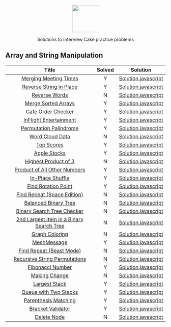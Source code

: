 <p align="center">
    <a href="https://www.interviewcake.com/">
        <img height=85 src="https://statushero.com/blog/assets/images/posts/interview-cake.jpg">
    </a>
    <p align="center">Solutions to Interview Cake practice problems</p>
</p>


## Array and String Manipulation

| Title | Solved | Solution |
| :---: | :------: | :------: |
| [Merging Meeting Times](https://www.interviewcake.com/question/javascript/merging-ranges?course=fc1&section=array-and-string-manipulation) | Y | [Solution.javascript](https://github.com/wmemorgan/Interview_Cake/blob/master/mergingMeetingTimes.js) |
| [Reverse String in Place](https://www.interviewcake.com/question/javascript/reverse-string-in-place?course=fc1&section=array-and-string-manipulation) | Y | [Solution.javascript](https://github.com/wmemorgan/Interview_Cake/blob/master/reverseStringInPlace.js) |
| [Reverse Words](https://www.interviewcake.com/question/javascript/reverse-words?course=fc1&section=array-and-string-manipulation) | N | [Solution.javascript](https://github.com/wmemorgan/Interview_Cake/blob/master/reverseWords.js) |
| [Merge Sorted Arrays](https://www.interviewcake.com/question/javascript/merge-sorted-arrays?course=fc1&section=array-and-string-manipulation) | Y | [Solution.javascript](https://github.com/wmemorgan/Interview_Cake/blob/master/mergeSortedArrays.js) |
| [Cafe Order Checker](https://www.interviewcake.com/question/javascript/cafe-order-checker?course=fc1&section=array-and-string-manipulation) | Y | [Solution.javascript](https://github.com/wmemorgan/Interview_Cake/blob/master/cafeOrderChecker.js) |
| [InFlight Entertainment](https://www.interviewcake.com/question/javascript/inflight-entertainment?course=fc1&section=hashing-and-hash-tables) | Y | [Solution.javascript](https://github.com/wmemorgan/Interview_Cake/blob/master/inFlightEntertainment.js) |
| [Permutation Palindrome](https://www.interviewcake.com/question/javascript/permutation-palindrome?course=fc1&section=hashing-and-hash-tables) | Y | [Solution.javascript](https://github.com/wmemorgan/Interview_Cake/blob/master/permutationPalindrome.js) |
| [Word Cloud Data](https://www.interviewcake.com/question/javascript/word-cloud?course=fc1&section=hashing-and-hash-tables) | N | [Solution.javascript](https://github.com/wmemorgan/Interview_Cake/blob/master/wordCloudData.js) |
| [Top Scores](https://www.interviewcake.com/question/javascript/top-scores?course=fc1&section=hashing-and-hash-tables) | Y | [Solution.javascript](https://github.com/wmemorgan/Interview_Cake/blob/master/topScores.js) |
| [Apple Stocks](https://www.interviewcake.com/question/javascript/stock-price?course=fc1&section=greedy) | Y | [Solution.javascript](https://github.com/wmemorgan/Interview_Cake/blob/master/appleStocks.js) |
| [Highest Product of 3](https://www.interviewcake.com/question/javascript/highest-product-of-3?course=fc1&section=greedy) | N | [Solution.javascript](https://github.com/wmemorgan/Interview_Cake/blob/master/highestProductOf3.js) |
| [Product of All Other Numbers](https://www.interviewcake.com/question/javascript/product-of-other-numbers?course=fc1&section=greedy) | Y | [Solution.javascript](https://github.com/wmemorgan/Interview_Cake/blob/master/productOfAllOtherNums.js) |
| [In-Place Shuffle](https://www.interviewcake.com/question/javascript/shuffle?course=fc1&section=greedy) | Y | [Solution.javascript](https://github.com/wmemorgan/Interview_Cake/blob/master/inPlaceShuffle.js) |
| [Find Rotation Point](https://www.interviewcake.com/question/javascript/find-rotation-point?course=fc1&section=sorting-searching-logarithms) | Y | [Solution.javascript](https://github.com/wmemorgan/Interview_Cake/blob/master/findRotationPoint.js) |
| [Find Repeat (Space Edition)](https://www.interviewcake.com/question/javascript/find-duplicate-optimize-for-space?course=fc1&section=sorting-searching-logarithms) | N | [Solution.javascript](https://github.com/wmemorgan/Interview_Cake/blob/master/findRepeatSpaceEdition.js) |
| [Balanced Binary Tree](https://www.interviewcake.com/question/javascript/balanced-binary-tree?course=fc1&section=trees-graphs) | N | [Solution.javascript](https://github.com/wmemorgan/Interview_Cake/blob/master/balancedBinaryTree.js) |
| [Binary Search Tree Checker](https://www.interviewcake.com/question/javascript/bst-checker?course=fc1&section=trees-graphs) | N | [Solution.javascript](https://github.com/wmemorgan/Interview_Cake/blob/master/binarySearchTreeChecker.js) |
| [2nd Largest Item in a Binary Search Tree](https://www.interviewcake.com/question/javascript/second-largest-item-in-bst?course=fc1&section=trees-graphs) | N | [Solution.javascript](https://github.com/wmemorgan/Interview_Cake/blob/master/2ndLargestIteminBST.js) |
| [Graph Coloring](https://www.interviewcake.com/question/javascript/graph-coloring?course=fc1&section=trees-graphs) | N | [Solution.javascript](https://github.com/wmemorgan/Interview_Cake/blob/master/graphColoring.js) |
| [MeshMessage](https://www.interviewcake.com/question/javascript/mesh-message?course=fc1&section=trees-graphs) | Y | [Solution.javascript](https://github.com/wmemorgan/Interview_Cake/blob/master/meshMessage.js) |
| [Find Repeat (Beast Mode)](https://www.interviewcake.com/question/javascript/find-duplicate-optimize-for-space-beast-mode?course=fc1&section=trees-graphs) | N | [Solution.javascript](https://github.com/wmemorgan/Interview_Cake/blob/master/findRepeatBeastMode.js) |
| [Recursive String Permutations](https://www.interviewcake.com/question/javascript/recursive-string-permutations?course=fc1&section=dynamic-programming-recursion) | N | [Solution.javascript](https://github.com/wmemorgan/Interview_Cake/blob/master/recursiveStringPermutations.js) |
| [Fibonacci Number](https://www.interviewcake.com/question/javascript/nth-fibonacci?course=fc1&section=dynamic-programming-recursion) | Y | [Solution.javascript](https://github.com/wmemorgan/Interview_Cake/blob/master/fibMem.js) |
| [Making Change](https://www.interviewcake.com/question/javascript/coin?course=fc1&section=dynamic-programming-recursion) | N | [Solution.javascript](https://github.com/wmemorgan/Interview_Cake/blob/master/makingChange.js) |
| [Largest Stack](https://www.interviewcake.com/question/javascript/largest-stack?course=fc1&section=queues-stacks) | Y | [Solution.javascript](https://github.com/wmemorgan/Interview_Cake/blob/master/largestStack.js) |
| [Queue with Two Stacks](https://www.interviewcake.com/question/javascript/queue-two-stacks?course=fc1&section=queues-stacks) | Y | [Solution.javascript](https://github.com/wmemorgan/Interview_Cake/blob/master/queueWith2Stacks.js) |
| [Parenthesis Matching](https://www.interviewcake.com/question/javascript/matching-parens?course=fc1&section=queues-stacks) | Y | [Solution.javascript](https://github.com/wmemorgan/Interview_Cake/blob/master/parensMatching.js) |
| [Bracket Validator](https://www.interviewcake.com/question/javascript/bracket-validator?course=fc1&section=queues-stacks) | Y | [Solution.javascript](https://github.com/wmemorgan/Interview_Cake/blob/master/bracketValidator.js) |
| [Delete Node](https://www.interviewcake.com/question/javascript/delete-node?course=fc1&section=linked-lists) | N | [Solution.javascript](https://github.com/wmemorgan/Interview_Cake/blob/master/deleteNode.js) |